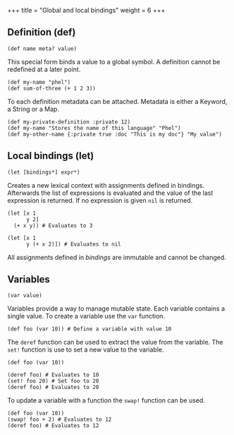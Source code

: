+++
title = "Global and local bindings"
weight = 6
+++

## Definition (def)

```phel
(def name meta? value)
```
This special form binds a value to a global symbol. A definition cannot be redefined at a later point.

```phel
(def my-name "phel")
(def sum-of-three (+ 1 2 3))
```

To each definition metadata can be attached. Metadata is either a Keyword, a String or a Map.

```phel
(def my-private-definition :private 12)
(def my-name "Stores the name of this language" "Phel")
(def my-other-name {:private true :doc "This is my doc"} "My value")
```

## Local bindings (let)

```phel
(let [bindings*] expr*)
```
Creates a new lexical context with assignments defined in bindings. Afterwards the list of expressions is evaluated and the value of the last expression is returned. If no expression is given `nil` is returned.

```phel
(let [x 1
      y 2]
  (+ x y)) # Evaluates to 3

(let [x 1
      y (+ x 2)]) # Evaluates to nil
```
All assignments defined in _bindings_ are immutable and cannot be changed.

## Variables

```phel
(var value)
```

Variables provide a way to manage mutable state. Each variable contains a single value. To create a variable use the `var` function.

```phel
(def foo (var 10)) # Define a variable with value 10
```

The `deref` function can be used to extract the value from the variable. The `set!` function is use to set a new value to the variable.

```phel
(def foo (var 10))

(deref foo) # Evaluates to 10
(set! foo 20) # Set foo to 20
(deref foo) # Evaluates to 20
```

To update a variable with a function the `swap!` function can be used.

```phel
(def foo (var 10))
(swap! foo + 2) # Evaluates to 12
(deref foo) # Evaluates to 12
```
